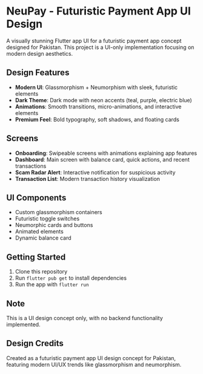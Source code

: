 # NeuPay - Futuristic Payment App UI Design

A visually stunning Flutter app UI for a futuristic payment app concept designed for Pakistan. This project is a UI-only implementation focusing on modern design aesthetics.

## Design Features

- **Modern UI**: Glassmorphism + Neumorphism with sleek, futuristic elements
- **Dark Theme**: Dark mode with neon accents (teal, purple, electric blue)
- **Animations**: Smooth transitions, micro-animations, and interactive elements
- **Premium Feel**: Bold typography, soft shadows, and floating cards

## Screens

- **Onboarding**: Swipeable screens with animations explaining app features
- **Dashboard**: Main screen with balance card, quick actions, and recent transactions
- **Scam Radar Alert**: Interactive notification for suspicious activity
- **Transaction List**: Modern transaction history visualization

## UI Components

- Custom glassmorphism containers
- Futuristic toggle switches
- Neumorphic cards and buttons
- Animated elements
- Dynamic balance card

## Getting Started

1. Clone this repository
2. Run `flutter pub get` to install dependencies
3. Run the app with `flutter run`

## Note

This is a UI design concept only, with no backend functionality implemented.

## Design Credits

Created as a futuristic payment app UI design concept for Pakistan, featuring modern UI/UX trends like glassmorphism and neumorphism.
